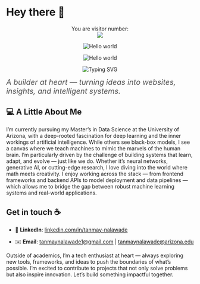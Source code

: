 # Hey there :wave:

<!--
**Tanmay-Nalawade/Tanmay-Nalawade** is a ✨ _special_ ✨ repository because its `README.md` (this file) appears on your GitHub profile.

Here are some ideas to get you started:

- 🔭 I’m currently working on ...
- 🌱 I’m currently learning ...
- 👯 I’m looking to collaborate on ...
- 🤔 I’m looking for help with ...
- 💬 Ask me about ...
- 📫 How to reach me: ...
- 😄 Pronouns: ...
- ⚡ Fun fact: ...
-->

<!-- Visitor count -->
<p align="center"> 
  You are visitor number:<br>
  <img src="https://profile-counter.glitch.me/Tanmay-Nalawade/count.svg" />
</p>

<!-- Profile cover gif -->
<p align="center">
  <img src="https://github.com/Tanmay-Nalawade/Tanmay-Nalawade/blob/main/Tanmay%20Nalawade.gif" alt="Hello world">
</p>

<!-- Profile caspian image -->
<p align="center">
  <img src="https://github.com/Tanmay-Nalawade/Tanmay-Nalawade/blob/main/Generated%20File%20June%2001%2C%202025%20-%209_18PM.gif" alt="Hello world">
</p>

<!-- Typing effect for "Hi! I'm Tanmay Nalawade 👋" -->
<p align="center">
  <img src="https://readme-typing-svg.herokuapp.com?font=Courier+New&size=28&color=28A745&lines=And+I+am+Tanmay+Nalawade+!+!+!👋" alt="Typing SVG" />
</p>

<!-- One liner quote's to choose from -->
<p style="font-size: 20px; font-style: italic; color: #555; margin-top: 10px;">
  <!-- Writing the code that powers tomorrow — whether it’s in the browser, the cloud, or a neural net.-->
  A builder at heart — turning ideas into websites, insights, and intelligent systems.
  <!-- Fascinated by minds, obsessed with machines — building neural networks that blur the line.-->
  <!-- On a lifelong mission to teach silicon what it means to think.-->
</p>


## 💻 A Little About Me
  I’m currently pursuing my Master’s in Data Science at the University of Arizona, with a deep-rooted fascination for deep learning and the inner workings of artificial intelligence. While others see black-box models, I see a canvas where we teach machines to mimic the marvels of the human brain. I’m particularly driven by the challenge of building systems that learn, adapt, and evolve — just like we do. Whether it’s neural networks, generative AI, or cutting-edge research, I love diving into the world where math meets creativity.
  I enjoy working across the stack — from frontend frameworks and backend APIs to model deployment and data pipelines — which allows me to bridge the gap between robust machine learning systems and real-world applications.



## Get in touch :coffee:

<!-- - 🌐 **Portfolio Website**: [name to display](link to go to) -->
- 💼 **LinkedIn**: [linkedin.com/in/tanmay-nalawade](https://www.linkedin.com/in/tanmay-nalawade/)  
<!-- - ✍️ **Medium**: [name to display](link to go to) -->
- ✉️ **Email**: tanmaynalawade1@gmail.com | tanmaynalawade@arizona.edu
  
Outside of academics, I’m a tech enthusiast at heart — always exploring new tools, frameworks, and ideas to push the boundaries of what’s possible. I’m excited to contribute to projects that not only solve problems but also inspire innovation. Let’s build something impactful together.




